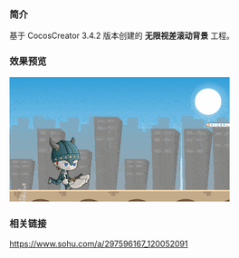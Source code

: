 ### 简介
基于 CocosCreator 3.4.2 版本创建的 **无限视差滚动背景** 工程。

### 效果预览
![image](../../gif/202201/2022012013.gif)

### 相关链接
https://www.sohu.com/a/297596167_120052091